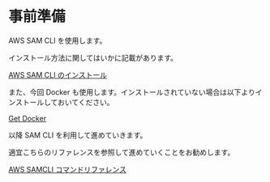 # 事前準備

AWS SAM CLI を使用します。

インストール方法に関してはいかに記載があります。

[AWS SAM CLI のインストール](https://docs.aws.amazon.com/ja_jp/serverless-application-model/latest/developerguide/serverless-sam-cli-install.html)

また、今回 Docker も使用します。インストールされていない場合は以下よりインストールしておいてください。

[Get Docker](https://docs.docker.com/get-docker/)

以降 SAM CLI を利用して進めていきます。

適宜こちらのリファレンスを参照して進めていくことをお勧めします。

[AWS SAMCLI コマンドリファレンス](https://docs.aws.amazon.com/ja_jp/serverless-application-model/latest/developerguide/serverless-sam-cli-command-reference.html)
